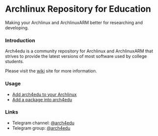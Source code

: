Archlinux Repository for Education
========
Making your Archlinux and ArchlinuxARM better for researching and developing.

### Introduction

Arch4edu is a community repository for Archlinux and ArchlinuxARM that strives to provide the latest versions of most software used by college students.

Please visit the [wiki](../../wiki) site for more information.

### Usage

* [Add arch4edu to your Archlinux](https://github.com/arch4edu/arch4edu/wiki/Add-arch4edu-to-your-Archlinux)
* [Add a package into arch4edu](https://github.com/arch4edu/arch4edu/wiki/Add-a-package-to-arch4edu)

### Links

* Telegram channel: [@arch4edu](https://t.me/arch4edu)
* Telegram group: [@arch4edu](https://t.me/arch4edu_general)
